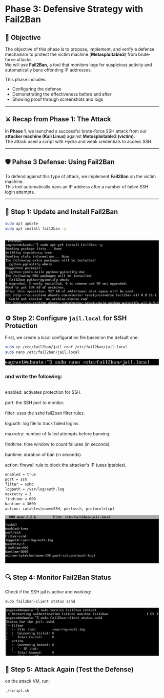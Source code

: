 # Phase 3: Defensive Strategy with Fail2Ban
## 🎯 Objective

The objective of this phase is to propose, implement, and verify a defense mechanism to protect the victim machine (**Metasploitable3**) from brute-force attacks.  
We will use **Fail2Ban**, a tool that monitors logs for suspicious activity and automatically bans offending IP addresses.  

This phase includes:
- Configuring the defense
- Demonstrating the effectiveness before and after
- Showing proof through screenshots and logs
---

## ⚔️ Recap from Phase 1: The Attack

In **Phase 1**, we launched a successful brute-force SSH attack from our **attacker machine (Kali Linux)** against **Metasploitable3 (victim)**.  
The attack used a script with Hydra and weak credentials to access SSH.

---

## 🛡️ Pahse 3 Defense: Using Fail2Ban

To defend against this type of attack, we implement **Fail2Ban** on the victim machine.  
This tool automatically bans an IP address after a number of failed SSH login attempts.

---

## 🏁 Step 1: Update and Install Fail2Ban

```bash
sudo apt update
sudo apt install fail2ban -y
```
![Install Fail2Ban](screenshots/install-fail2ban.png)
---

## ⚙️ Step 2: Configure `jail.local` for SSH Protection

First, we create a local configuration file based on the default one:

```bash
sudo cp /etc/fail2ban/jail.conf /etc/fail2ban/jail.local
sudo nano /etc/fail2ban/jail.local
```
![nano jail.local](screenshots/nano-jail.local.png)
### and write the following:
<br>enabled: activates protection for SSH.</br>
<br>port: the SSH port to monitor.</br>
<br>filter: uses the sshd fail2ban filter rules.</br>
<br>logpath: log file to track failed logins.</br>
<br>maxretry: number of failed attempts before banning.</br>
<br>findtime: time window to count failures (in seconds).</br>
<br>bantime: duration of ban (in seconds).</br>
<br>action: firewall rule to block the attacker's IP (uses iptables).</br>
```[sshd]
enabled = true
port = ssh
filter = sshd
logpath = /var/log/auth.log
maxretry = 3
findtime = 600
bantime = 3600
action: iptables[name=SSH, port=ssh, protocol=tcp]
```
![jail.local](screenshots/jail.local.png)
## 🔍 Step 4: Monitor Fail2Ban Status

Check if the SSH jail is active and working:

```
sudo fail2ban-client status sshd
```
![fail2ban status](screenshots/fail2ban-status.png)
## 🧪 Step 5: Attack Again (Test the Defense)
on the attack VM, run: 
```
./script.sh
```


